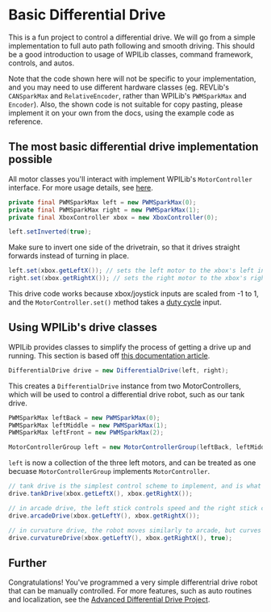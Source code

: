 # Basic Differential Drive

This is a fun project to control a differential drive. We will go from a simple implementation to full auto path following and smooth driving. This should be a good introduction to usage of WPILib classes, command framework, controls, and autos.

Note that the code shown here will not be specific to your implementation, and you may need to use different hardware classes (eg. REVLib's `CANSparkMax` and `RelativeEncoder`, rather than WPILib's `PWMSparkMax` and `Encoder`). Also, the shown code is not suitable for copy pasting, please implement it on your own from the docs, using the example code as reference.

## The most basic differential drive implementation possible

All motor classes you'll interact with implement WPILib's `MotorController` interface. For more usage details, see [here](https://docs.wpilib.org/en/stable/docs/software/hardware-apis/motors/using-motor-controllers.html#).

```java
private final PWMSparkMax left = new PWMSparkMax(0);
private final PWMSparkMax right = new PWMSparkMax(1);
private final XboxController xbox = new XboxController(0);
```

```java
left.setInverted(true);
```

Make sure to invert one side of the drivetrain, so that it drives straight forwards instead of turning in place.

```java
left.set(xbox.getLeftX()); // sets the left motor to the xbox's left input
right.set(xbox.getRightX()); // sets the right motor to the xbox's right input
```

This drive code works because xbox/joystick inputs are scaled from -1 to 1, and the `MotorController.set()` method takes a [duty cycle](https://en.wikipedia.org/wiki/Duty_cycle) input.

## Using WPILib's drive classes

WPILib provides classes to simplify the process of getting a drive up and running. This section is based off [this documentation article](https://docs.wpilib.org/en/stable/docs/software/hardware-apis/motors/wpi-drive-classes.html).

```java
DifferentialDrive drive = new DifferentialDrive(left, right);
```

This creates a `DifferentialDrive` instance from two MotorControllers, which will be used to control a differential drive robot, such as our tank drive.

```java
PWMSparkMax leftBack = new PWMSparkMax(0);
PWMSparkMax leftMiddle = new PWMSparkMax(1);
PWMSparkMax leftFront = new PWMSparkMax(2);

MotorControllerGroup left = new MotorControllerGroup(leftBack, leftMiddle, leftFront);
```

`left` is now a collection of the three left motors, and can be treated as one becuase `MotorControllerGroup` implements `MotorController`.

```java
// tank drive is the simplest control scheme to implement, and is what you already did in the previous section
drive.tankDrive(xbox.getLeftX(), xbox.getRightX());

// in arcade drive, the left stick controls speed and the right stick controls direction
drive.arcadeDrive(xbox.getLeftY(), xbox.getRightX());

// in curvature drive, the robot moves similarly to arcade, but curves towards the desired direction as if it were a car
drive.curvatureDrive(xbox.getLeftY(), xbox.getRightX(), true);
```

## Further

Congratulations! You've programmed a very simple differentrial drive robot that can be manually controlled. For more features, such as auto routines and localization, see the [Advanced Differential Drive Project](./DifferentialDriveAdvanced.md).
